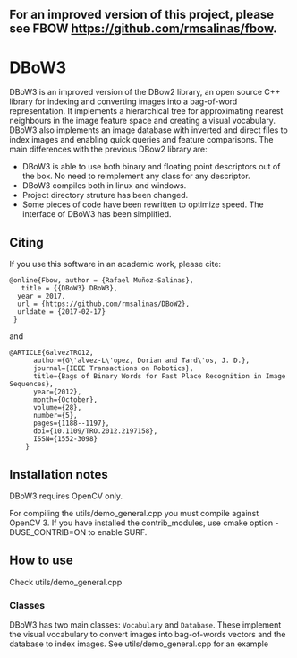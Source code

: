 ## 
## For an improved version of this project, please see FBOW https://github.com/rmsalinas/fbow. 



DBoW3 
=====


DBoW3 is an improved version of the DBow2 library, an open source C++ library for indexing and converting images into a bag-of-word representation. It implements a hierarchical tree for approximating nearest neighbours in the image feature space and creating a visual vocabulary. DBoW3 also implements an image database with inverted and direct files to index images and enabling quick queries and feature comparisons. The main differences with the previous DBow2 library are:

  * DBoW3 is able to use both binary and floating point descriptors out of the box. No need to reimplement any class for any descriptor.
  * DBoW3 compiles both in linux and windows.  
  * Project directory struture has been changed.  
  * Some pieces of code have been rewritten to optimize speed. The interface of DBoW3 has been simplified.


## 
## Citing

If you use this software in an academic work, please cite:

```
@online{Fbow, author = {Rafael Muñoz-Salinas}, 
   title = {{DBoW3} DBoW3}, 
  year = 2017, 
  url = {https://github.com/rmsalinas/DBoW2}, 
  urldate = {2017-02-17} 
 } 
```
and
```
@ARTICLE{GalvezTRO12,
      author={G\'alvez-L\'opez, Dorian and Tard\'os, J. D.},
      journal={IEEE Transactions on Robotics},
      title={Bags of Binary Words for Fast Place Recognition in Image Sequences},
      year={2012},
      month={October},
      volume={28},
      number={5},
      pages={1188--1197},
      doi={10.1109/TRO.2012.2197158},
      ISSN={1552-3098}
    }
```


## Installation notes
 
DBoW3 requires OpenCV only.

For compiling the utils/demo_general.cpp you must compile against OpenCV 3. If you have installed the contrib_modules, use cmake option -DUSE_CONTRIB=ON to enable SURF.

## How to use

Check utils/demo_general.cpp

### Classes 

DBoW3 has two main classes: `Vocabulary` and `Database`. These implement the visual vocabulary to convert images into bag-of-words vectors and the database to index images.
See utils/demo_general.cpp for an example



